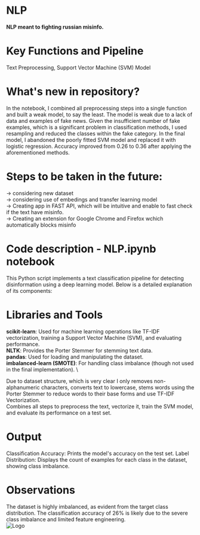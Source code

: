 # NLP
**NLP meant to fighting russian misinfo.**

# Key Functions and Pipeline
Text Preprocessing, Support Vector Machine (SVM) Model

# What's new in repository?
In the notebook, I combined all preprocessing steps into a single function and built a weak model, to say the least. The model is weak due to a lack of data and examples of fake news. Given the insufficient number of fake examples, which is a significant problem in classification methods, I used resampling and reduced the classes within the fake category. In the final model, I abandoned the poorly fitted SVM model and replaced it with logistic regression. Accuracy improved from 0.26 to 0.36 after applying the aforementioned methods.

# Steps to be taken in the future:
-> considering new dataset
\
-> considering use of embedings and transfer learning model
\
-> Creating app in FAST API, which will be intuitive and enable to fast check if the text have misinfo.
\
-> Creating an extension for Google Chrome and Firefox wchich automatically blocks misinfo

# Code description - NLP.ipynb notebook

This Python script implements a text classification pipeline for detecting disinformation using a deep learning model. Below is a detailed explanation of its components:

# Libraries and Tools
**scikit-learn**: Used for machine learning operations like TF-IDF vectorization, training a Support Vector Machine (SVM), and evaluating performance.
\
**NLTK**: Provides the Porter Stemmer for stemming text data.
\
**pandas**: Used for loading and manipulating the dataset.
\
**imbalanced-learn (SMOTE)**: For handling class imbalance (though not used in the final implementation).
\

Due to dataset structure, which is very clear I only removes non-alphanumeric characters, converts text to lowercase, stems words using the Porter Stemmer to reduce words to their base forms and use TF-IDF Vectorization.
\
Combines all steps to preprocess the text, vectorize it, train the SVM model, and evaluate its performance on a test set.
# Output
Classification Accuracy: Prints the model's accuracy on the test set.
Label Distribution: Displays the count of examples for each class in the dataset, showing class imbalance.
# Observations
The dataset is highly imbalanced, as evident from the target class distribution.
The classification accuracy of 26% is likely due to the severe class imbalance and limited feature engineering.
\
![Logo](classification_report1)

